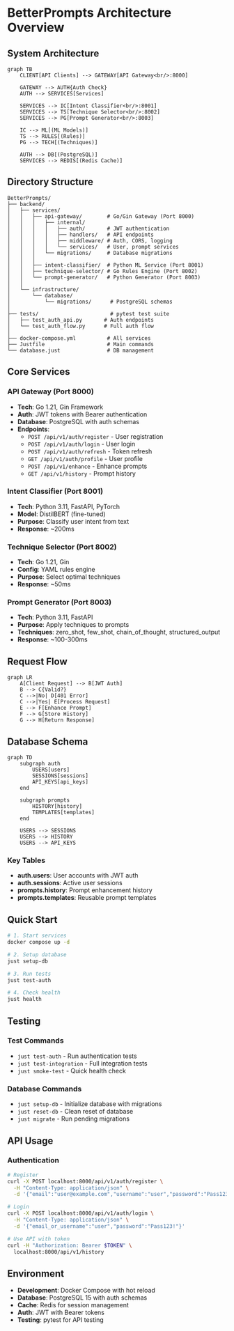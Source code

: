# BetterPrompts Architecture Overview

## System Architecture

```mermaid
graph TB
    CLIENT[API Clients] --> GATEWAY[API Gateway<br/>:8000]
    
    GATEWAY --> AUTH{Auth Check}
    AUTH --> SERVICES[Services]
    
    SERVICES --> IC[Intent Classifier<br/>:8001]
    SERVICES --> TS[Technique Selector<br/>:8002]
    SERVICES --> PG[Prompt Generator<br/>:8003]
    
    IC --> ML[(ML Models)]
    TS --> RULES[(Rules)]
    PG --> TECH[(Techniques)]
    
    AUTH --> DB[(PostgreSQL)]
    SERVICES --> REDIS[(Redis Cache)]
```

## Directory Structure

```
BetterPrompts/
├── backend/
│   ├── services/
│   │   ├── api-gateway/        # Go/Gin Gateway (Port 8000)
│   │   │   ├── internal/
│   │   │   │   ├── auth/       # JWT authentication
│   │   │   │   ├── handlers/   # API endpoints
│   │   │   │   ├── middleware/ # Auth, CORS, logging
│   │   │   │   └── services/   # User, prompt services
│   │   │   └── migrations/     # Database migrations
│   │   │
│   │   ├── intent-classifier/  # Python ML Service (Port 8001)
│   │   ├── technique-selector/ # Go Rules Engine (Port 8002)
│   │   └── prompt-generator/   # Python Generator (Port 8003)
│   │
│   └── infrastructure/
│       └── database/
│           └── migrations/      # PostgreSQL schemas
│
├── tests/                       # pytest test suite
│   ├── test_auth_api.py       # Auth endpoints
│   └── test_auth_flow.py      # Full auth flow
│
├── docker-compose.yml          # All services
├── Justfile                    # Main commands
└── database.just               # DB management
```

## Core Services

### API Gateway (Port 8000)
- **Tech**: Go 1.21, Gin Framework
- **Auth**: JWT tokens with Bearer authentication
- **Database**: PostgreSQL with auth schemas
- **Endpoints**:
  - `POST /api/v1/auth/register` - User registration
  - `POST /api/v1/auth/login` - User login
  - `POST /api/v1/auth/refresh` - Token refresh
  - `GET /api/v1/auth/profile` - User profile
  - `POST /api/v1/enhance` - Enhance prompts
  - `GET /api/v1/history` - Prompt history

### Intent Classifier (Port 8001)
- **Tech**: Python 3.11, FastAPI, PyTorch
- **Model**: DistilBERT (fine-tuned)
- **Purpose**: Classify user intent from text
- **Response**: ~200ms

### Technique Selector (Port 8002)
- **Tech**: Go 1.21, Gin
- **Config**: YAML rules engine
- **Purpose**: Select optimal techniques
- **Response**: ~50ms

### Prompt Generator (Port 8003)
- **Tech**: Python 3.11, FastAPI
- **Purpose**: Apply techniques to prompts
- **Techniques**: zero_shot, few_shot, chain_of_thought, structured_output
- **Response**: ~100-300ms

## Request Flow

```mermaid
graph LR
    A[Client Request] --> B[JWT Auth]
    B --> C{Valid?}
    C -->|No| D[401 Error]
    C -->|Yes| E[Process Request]
    E --> F[Enhance Prompt]
    F --> G[Store History]
    G --> H[Return Response]
```

## Database Schema

```mermaid
graph TD
    subgraph auth
        USERS[users]
        SESSIONS[sessions]
        API_KEYS[api_keys]
    end
    
    subgraph prompts
        HISTORY[history]
        TEMPLATES[templates]
    end
    
    USERS --> SESSIONS
    USERS --> HISTORY
    USERS --> API_KEYS
```

### Key Tables
- **auth.users**: User accounts with JWT auth
- **auth.sessions**: Active user sessions
- **prompts.history**: Prompt enhancement history
- **prompts.templates**: Reusable prompt templates

## Quick Start

```bash
# 1. Start services
docker compose up -d

# 2. Setup database
just setup-db

# 3. Run tests
just test-auth

# 4. Check health
just health
```

## Testing

### Test Commands
- `just test-auth` - Run authentication tests
- `just test-integration` - Full integration tests
- `just smoke-test` - Quick health check

### Database Commands
- `just setup-db` - Initialize database with migrations
- `just reset-db` - Clean reset of database
- `just migrate` - Run pending migrations

## API Usage

### Authentication
```bash
# Register
curl -X POST localhost:8000/api/v1/auth/register \
  -H "Content-Type: application/json" \
  -d '{"email":"user@example.com","username":"user","password":"Pass123!"}'

# Login
curl -X POST localhost:8000/api/v1/auth/login \
  -H "Content-Type: application/json" \
  -d '{"email_or_username":"user","password":"Pass123!"}'

# Use API with token
curl -H "Authorization: Bearer $TOKEN" \
  localhost:8000/api/v1/history
```

## Environment

- **Development**: Docker Compose with hot reload
- **Database**: PostgreSQL 15 with auth schemas
- **Cache**: Redis for session management
- **Auth**: JWT with Bearer tokens
- **Testing**: pytest for API testing